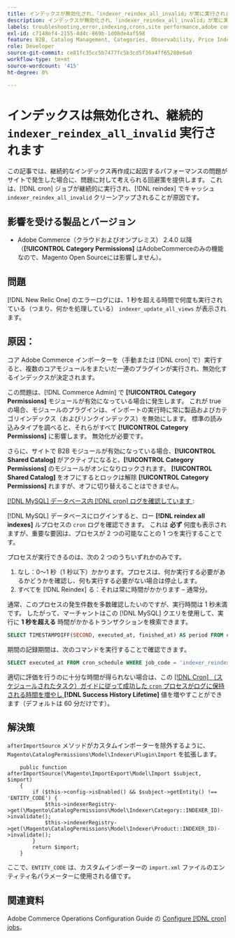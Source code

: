 ```yaml
---
title: インデックスが無効化され、「indexer_reindex_all_invalid」が常に実行されます
description: インデックスが無効化され、「indexer_reindex_all_invalid」が常に実行されます
labels: troubleshooting,error,indexing,crons,site performance,adobe commerce,magento,cron,indexer_reindex_all_invalid,SQL,MySQL,reindex
exl-id: c7148ef4-2155-4d4c-869b-1d08de4af598
feature: B2B, Catalog Management, Categories, Observability, Price Indexer
role: Developer
source-git-commit: ce81fc35cc5b7477fc5b3cd5f36a4ff65280e6a0
workflow-type: tm+mt
source-wordcount: '415'
ht-degree: 0%

---
```


# インデックスは無効化され、継続的 `indexer_reindex_all_invalid` 実行されます

この記事では、継続的なインデックス再作成に起因するパフォーマンスの問題がサイトで発生した場合に、問題に対して考えられる回避策を提供します。 これは、[!DNL cron] ジョブが継続的に実行され、[!DNL reindex] でキャッシュ `indexer_reindex_all_invalid` クリーンアップされることが原因です。

## 影響を受ける製品とバージョン

* Adobe Commerce（クラウドおよびオンプレミス） 2.4.0 以降（**[!UICONTROL Category Permissions]** はAdobeCommerceのみの機能なので、Magento Open Sourceには影響しません）。

## 問題

[!DNL New Relic One] のエラーログには、1 秒を超える時間で何度も実行されている（つまり、何かを処理している） `indexer_update_all_views` が表示されます。

## 原因：

コア Adobe Commerce インポーターを（手動または [!DNL cron] で）実行すると、複数のコアモジュールをまたいだ一連のプラグインが実行され、無効化するインデックスが決定されます。

この問題は、[!DNL Commerce Admin] で **[!UICONTROL Category Permissions]** モジュールが有効になっている場合に発生します。 これが true の場合、モジュールのプラグインは、インポートの実行時に常に製品およびカテゴリインデックス（およびリンクインデックス）を無効にします。 標準の読み込みタイプを調べると、それらがすべて **[!UICONTROL Category Permissions]** に影響します。 無効化が必要です。

さらに、サイトで B2B モジュールが有効になっている場合、**[!UICONTROL Shared Catalog]** がアクティブになると、**[!UICONTROL Category Permissions]** のモジュールがオンになりロックされます。 **[!UICONTROL Shared Catalog]** をオフにするとロックは解除 **[!UICONTROL Category Permissions]** れますが、オフに切り替えることはできません。

<u>[!DNL MySQL] データベース内 [!DNL cron] ログを確認しています </u>:

[!DNL MySQL] データベースにログインすると、ロー **[!DNL reindex all indexes]** ルプロセスの `cron` ログを確認できます。
これは **必ず** 何度も表示されますが、重要な要因は、プロセスが 2 つの可能なことの 1 つを実行することです。

プロセスが実行できるのは、次の 2 つのうちいずれかのみです。

1. なし：0～1 秒（1 秒以下）かかります。プロセスは、何か実行する必要があるかどうかを確認し、何も実行する必要がない場合は停止します。
1. すべてを [!DNL Reindex] る：それは常に時間がかかります – 通常分。

通常、このプロセスの発生件数を多数確認したいのですが、実行時間は 1 秒未満です。
したがって、マーチャントはこの [!DNL MySQL] クエリを使用して、実行に **1 秒を超える** 時間がかかるトランザクションを検索できます。

```sql
SELECT TIMESTAMPDIFF(SECOND, executed_at, finished_at) AS period FROM cron_schedule WHERE job_code = 'indexer_reindex_all_invalid' HAVING period > 1
```

期間の記録期間は、次のコマンドを実行することで確認できます。

```sql
SELECT executed_at FROM cron_schedule WHERE job_code = 'indexer_reindex_all_invalid' AND executed_at IS NOT NULL ORDER BY executed_at ASC LIMIT 1;
```

適切に評価を行うのに十分な時間が得られない場合は、この [[!DNL Cron]  （スケジュールされたタスク）ガイドに従って成功した `cron` プロセスがログに保持される時間を増やし ](https://experienceleague.adobe.com/docs/commerce-admin/systems/tools/cron.html)**[!DNL Success History Lifetime]** 値を増やすことができます（デフォルトは 60 分だけです）。


## 解決策

`afterImportSource` メソッドがカスタムインポーターを除外するように、`Magento\CatalogPermissions\Model\Indexer\Plugin\Import` を拡張します。

```
    public function afterImportSource(\Magento\ImportExport\Model\Import $subject, $import)
    {
        if ($this->config->isEnabled() && $subject->getEntity() !== 'ENTITY_CODE') {
            $this->indexerRegistry->get(\Magento\CatalogPermissions\Model\Indexer\Category::INDEXER_ID)->invalidate();
            $this->indexerRegistry->get(\Magento\CatalogPermissions\Model\Indexer\Product::INDEXER_ID)->invalidate();
        }
        return $import;
    }
```

ここで、`ENTITY_CODE` は、カスタムインポーターの `import.xml` ファイルのエンティティ名パラメーターに使用される値です。

## 関連資料

Adobe Commerce Operations Configuration Guide の [Configure [!DNL cron] jobs](https://experienceleague.adobe.com/docs/commerce-operations/configuration-guide/cli/configure-cron-jobs.html)。

